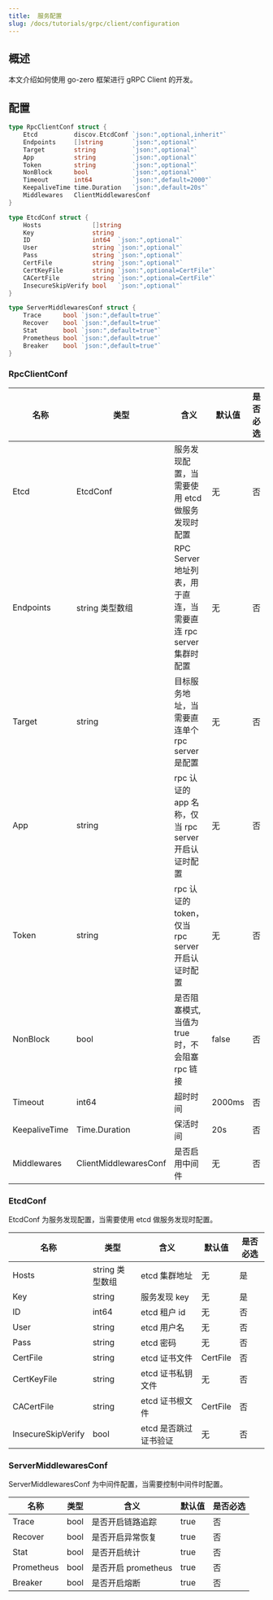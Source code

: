 ```yaml
---
title:  服务配置
slug: /docs/tutorials/grpc/client/configuration
---
```


## 概述

本文介绍如何使用 go-zero 框架进行 gRPC Client 的开发。

## 配置

```go
type RpcClientConf struct {
    Etcd          discov.EtcdConf `json:",optional,inherit"`
    Endpoints     []string        `json:",optional"`
    Target        string          `json:",optional"`
    App           string          `json:",optional"`
    Token         string          `json:",optional"`
    NonBlock      bool            `json:",optional"`
    Timeout       int64           `json:",default=2000"`
    KeepaliveTime time.Duration   `json:",default=20s"`
    Middlewares   ClientMiddlewaresConf
}

type EtcdConf struct {
    Hosts              []string
    Key                string
    ID                 int64  `json:",optional"`
    User               string `json:",optional"`
    Pass               string `json:",optional"`
    CertFile           string `json:",optional"`
    CertKeyFile        string `json:",optional=CertFile"`
    CACertFile         string `json:",optional=CertFile"`
    InsecureSkipVerify bool   `json:",optional"`
}

type ServerMiddlewaresConf struct {
    Trace      bool `json:",default=true"`
    Recover    bool `json:",default=true"`
    Stat       bool `json:",default=true"`
    Prometheus bool `json:",default=true"`
    Breaker    bool `json:",default=true"`
}
```

### RpcClientConf

| 名称          | 类型                  | 含义                                                            | 默认值 | 是否必选 |
| ------------- | --------------------- | --------------------------------------------------------------- | ------ | -------- |
| Etcd          | EtcdConf              | 服务发现配置，当需要使用 etcd 做服务发现时配置                  | 无     | 否       |
| Endpoints     | string 类型数组       | RPC Server 地址列表，用于直连，当需要直连 rpc server 集群时配置 | 无     | 否       |
| Target        | string                | 目标服务地址，当需要直连单个 rpc server 是配置                  | 无     | 否       |
| App           | string                | rpc 认证的 app 名称，仅当 rpc server 开启认证时配置             | 无     | 否       |
| Token         | string                | rpc 认证的 token，仅当 rpc server 开启认证时配置                | 无     | 否       |
| NonBlock      | bool                  | 是否阻塞模式,当值为 true 时，不会阻塞 rpc 链接                  | false  | 否       |
| Timeout       | int64                 | 超时时间                                                        | 2000ms | 否       |
| KeepaliveTime | Time.Duration         | 保活时间                                                        | 20s    | 否       |
| Middlewares   | ClientMiddlewaresConf | 是否启用中间件                                                  | 无     | 否       |

### EtcdConf

EtcdConf 为服务发现配置，当需要使用 etcd 做服务发现时配置。

| 名称               | 类型            | 含义                  | 默认值   | 是否必选 |
| ------------------ | --------------- | --------------------- | -------- | -------- |
| Hosts              | string 类型数组 | etcd 集群地址         | 无       | 是       |
| Key                | string          | 服务发现 key          | 无       | 是       |
| ID                 | int64           | etcd 租户 id          | 无       | 否       |
| User               | string          | etcd 用户名           | 无       | 否       |
| Pass               | string          | etcd 密码             | 无       | 否       |
| CertFile           | string          | etcd 证书文件         | CertFile | 否       |
| CertKeyFile        | string          | etcd 证书私钥文件     | 无       | 否       |
| CACertFile         | string          | etcd 证书根文件       | CertFile | 否       |
| InsecureSkipVerify | bool            | etcd 是否跳过证书验证 | 无       | 否       |

### ServerMiddlewaresConf

ServerMiddlewaresConf 为中间件配置，当需要控制中间件时配置。

| 名称       | 类型 | 含义                | 默认值 | 是否必选 |
| ---------- | ---- | ------------------- | ------ | -------- |
| Trace      | bool | 是否开启链路追踪    | true   | 否       |
| Recover    | bool | 是否开启异常恢复    | true   | 否       |
| Stat       | bool | 是否开启统计        | true   | 否       |
| Prometheus | bool | 是否开启 prometheus | true   | 否       |
| Breaker    | bool | 是否开启熔断        | true   | 否       |
